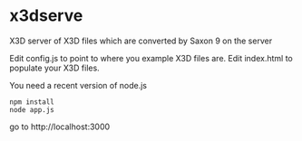 # x3dserve
X3D server of X3D files which are converted by Saxon 9 on the server

Edit config.js to point to where you example X3D files are.
Edit index.html to populate your X3D files.

You need a recent version of node.js

```
npm install
node app.js
```

go to http://localhost:3000
